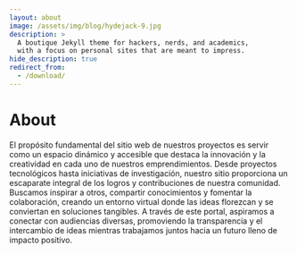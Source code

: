 ```yaml
---
layout: about
image: /assets/img/blog/hydejack-9.jpg
description: >
  A boutique Jekyll theme for hackers, nerds, and academics,
  with a focus on personal sites that are meant to impress.
hide_description: true
redirect_from:
  - /download/
---
```


# About



El propósito fundamental del sitio web de nuestros proyectos es servir como un espacio dinámico y accesible que destaca la innovación y la creatividad en cada uno de nuestros emprendimientos. Desde proyectos tecnológicos hasta iniciativas de investigación, nuestro sitio proporciona un escaparate integral de los logros y contribuciones de nuestra comunidad. Buscamos inspirar a otros, compartir conocimientos y fomentar la colaboración, creando un entorno virtual donde las ideas florezcan y se conviertan en soluciones tangibles. A través de este portal, aspiramos a conectar con audiencias diversas, promoviendo la transparencia y el intercambio de ideas mientras trabajamos juntos hacia un futuro lleno de impacto positivo.



<!--author-->